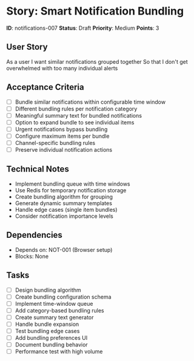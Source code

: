 # Story: Smart Notification Bundling

**ID**: notifications-007
**Status**: Draft
**Priority**: Medium
**Points**: 3

## User Story
As a user
I want similar notifications grouped together
So that I don't get overwhelmed with too many individual alerts

## Acceptance Criteria
- [ ] Bundle similar notifications within configurable time window
- [ ] Different bundling rules per notification category
- [ ] Meaningful summary text for bundled notifications
- [ ] Option to expand bundle to see individual items
- [ ] Urgent notifications bypass bundling
- [ ] Configure maximum items per bundle
- [ ] Channel-specific bundling rules
- [ ] Preserve individual notification actions

## Technical Notes
- Implement bundling queue with time windows
- Use Redis for temporary notification storage
- Create bundling algorithm for grouping
- Generate dynamic summary templates
- Handle edge cases (single item bundles)
- Consider notification importance levels

## Dependencies
- Depends on: NOT-001 (Browser setup)
- Blocks: None

## Tasks
- [ ] Design bundling algorithm
- [ ] Create bundling configuration schema
- [ ] Implement time-window queue
- [ ] Add category-based bundling rules
- [ ] Create summary text generator
- [ ] Handle bundle expansion
- [ ] Test bundling edge cases
- [ ] Add bundling preferences UI
- [ ] Document bundling behavior
- [ ] Performance test with high volume
